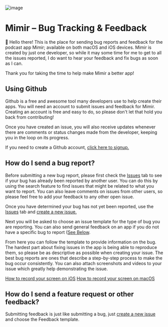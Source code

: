 ![image](https://user-images.githubusercontent.com/110691/159819551-be5df0db-21ff-455b-95cd-3b082bc02234.png)


# Mimir – Bug Tracking & Feedback
👋 Hello there! This is the place for sending bug reports and feedback for the podcast app Mimir; available on both macOS and iOS devices. Mimir is created by just one developer, so while it may some time for me to get to all the issues reported, I do want to hear your feedback and fix bugs as soon as I can.

Thank you for taking the time to help make Mimir a better app!

## Using Github
Github is a free and awesome tool many developers use to help create their apps. You will need an account to submit issues and feedback for Mimir. Creating an account is free and easy to do, so please don't let that hold you back from contributing! 

Once you have created an issue, you will also receive updates whenever there are comments or status changes made from the developer, keeping you in the loop on its progress.

If you need to create a Github account, [click here to signup.](https://github.com/signup)

## How do I send a bug report?
Before submitting a new bug report, please first check the [Issues](https://github.com/gdavis/Mimir-Feedback/issues) tab to see if your bug has already been reported by another user. You can do this by using the search feature to find issues that might be related to what you want to report. You can also leave comments on issues from other users, so please feel free to add your feedback to any other open issue.

Once you have determined your bug has not yet been reported, use the [Issues](https://github.com/gdavis/Mimir-Feedback/issues) tab and [create a new issue.](https://github.com/gdavis/Mimir-Feedback/issues/new/choose)

Next you will be asked to choose an issue template for the type of bug you are reporting. You can also send general feedback on an app if you do not have a specific bug to report ([See Below](https://github.com/gdavis/Mimir-Feedback/edit/main/README.md#how-do-i-send-a-feature-request-or-other-feedback).

From here you can follow the template to provide information on the bug. The hardest part about fixing issues in the app is being able to reproduce them, so please be as descriptive as possible when creating your issue. The best bug reports are ones that describe a step-by-step process to make the bug occur consistently. You can also attach screenshots and videos to your issue which greatly help demonstrating the issue. 

[How to record your screen on iOS](https://support.apple.com/en-us/HT207935)
[How to record your screen on macOS](https://support.apple.com/en-us/HT208721)

## How do I send a feature request or other feedback?
Submitting feedback is just like submitting a bug, just [create a new issue](https://github.com/gdavis/Mimir-Feedback/issues/new/choose) and choose the Feedback template. 
